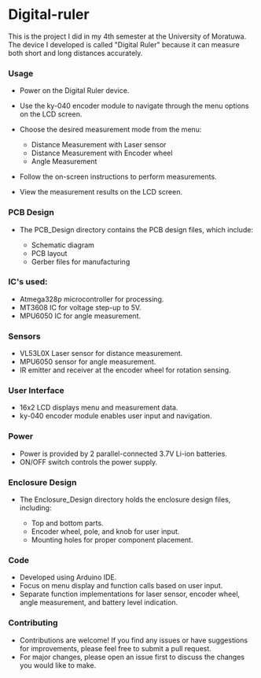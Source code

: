 # Digital-ruler

This is the project I did in my 4th semester at the University of Moratuwa. The device I developed is called "Digital Ruler" because it can measure both short and long distances accurately.

### Usage

- Power on the Digital Ruler device.

- Use the ky-040 encoder module to navigate through the menu options on the LCD screen.

- Choose the desired measurement mode from the menu:
  - Distance Measurement with Laser sensor
  - Distance Measurement with Encoder wheel
  - Angle Measurement
    
- Follow the on-screen instructions to perform measurements.

- View the measurement results on the LCD screen.


### PCB Design
 - The PCB_Design directory contains the PCB design files, which include:

   - Schematic diagram
   - PCB layout
   - Gerber files for manufacturing


### IC's used:

- Atmega328p microcontroller for processing.
- MT3608 IC for voltage step-up to 5V.
- MPU6050 IC for angle measurement.


### Sensors

- VL53L0X Laser sensor for distance measurement.
- MPU6050 sensor for angle measurement.
- IR emitter and receiver at the encoder wheel for rotation sensing.

### User Interface
- 16x2 LCD displays menu and measurement data.
- ky-040 encoder module enables user input and navigation.

### Power

- Power is provided by 2 parallel-connected 3.7V Li-ion batteries.
- ON/OFF switch controls the power supply.


### Enclosure Design
- The Enclosure_Design directory holds the enclosure design files, including:

  - Top and bottom parts.
  - Encoder wheel, pole, and knob for user input.
  - Mounting holes for proper component placement.


### Code
- Developed using Arduino IDE.
- Focus on menu display and function calls based on user input.
- Separate function implementations for laser sensor, encoder wheel, angle measurement, and battery level indication.

### Contributing
- Contributions are welcome! If you find any issues or have suggestions for improvements, please feel free to submit a pull request.
- For major changes, please open an issue first to discuss the changes you would like to make.
